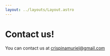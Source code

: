 ```yaml
---
layout: ../layouts/Layout.astro
---
```


# Contact us!

You can contact us at crispinamuriel@gmail.com

<!-- ![](/test.png) -->
